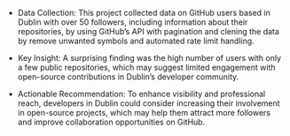 * Data Collection: This project collected data on GitHub users based in Dublin with over 50 followers, including information about their repositories, by using GitHub’s API with pagination and 
  clening the data by remove unwanted symbols and automated rate limit handling.

* Key Insight: A surprising finding was the high number of users with only a few public repositories, which may suggest limited engagement with open-source contributions in Dublin’s developer 
  community.

* Actionable Recommendation: To enhance visibility and professional reach, developers in Dublin could consider increasing their involvement in open-source projects, which may help them attract 
  more followers and improve collaboration opportunities on GitHub.
